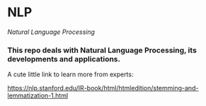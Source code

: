 # NLP
_Natural Language Processing_

### This repo deals with Natural Language Processing, its developments and applications.

A cute little link to learn more from experts:

https://nlp.stanford.edu/IR-book/html/htmledition/stemming-and-lemmatization-1.html
